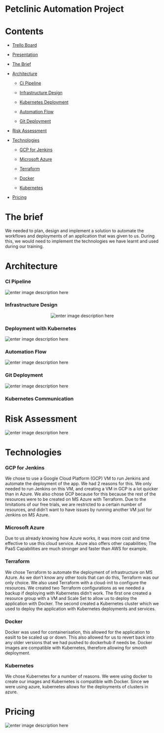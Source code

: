 <h1 id="petclinic-automation-project">Petclinic Automation Project</h1>
<h1 id="contents">Contents</h1>
<ul>
<li>
  
<a href="https://trello.com/b/rBI13jJk/group-project">Trello Board</a>

</li>
<li>
  
<a href="https://drive.google.com/file/d/1uVVw3HS9nQGnMFknOAYQVDPsUplLz1bc/view?usp=sharing">Presentation</a>

</li>
<li>

[The Brief](#the-brief)

</li>
<li>
  
[Architecture](#architecture)

<ul>
<li>
  
[Ci Pipeline](#ci-pipeline)
  
</li>
<li>
  
[Infrastructure Design](#infrastructure-design)

</li>
<li>
  
[Kubernetes Deployment](#deployment)
  
</li>
<li>
  
[Automation Flow](#automation)
  
</li>
<li>
  
[Git Deployment](#git)
  
</li>
</ul>
</li>
<li>

[Risk Assessment](#risk-assessment)

</li>
<li>
  
[Technologies](#technologies)

<ul>
<li>
 
[GCP for Jenkins](#gcp-for-jenkins)

</li>
<li>
  
[Microsoft Azure](#microsoft-azure)

</li>
<li>
  
[Terraform](#terraform)

</li>
<li>
  
[Docker](#docker)

</li>
<li>
  
[Kubernetes](#kubernetes)

</li>
</li>
</ul>
<li>
  
[Pricing](#pricing)

</li>
</ul>
<h1 id="the-brief">The brief</h1>
<p>We needed to plan, design and implement a solution to automate the workflows and deployments of an application that was given to us. During this, we would need to implement the technologies we have learnt and used during our training.</p>
<h1 id="architecture">Architecture</h1>
<h3 id="ci-pipeline">CI Pipeline</h3>
<p><img src="https://i.imgur.com/FUXioym.png" alt="enter image description here"></p>
<h3 id="infrastructure-design">Infrastructure Design</h3>
<p align="center"><img src="https://i.imgur.com/emcmhnh.png" alt="enter image description here"></div></p>
<h3 id="deployment">Deployment with Kubernetes</h3>
<p><img src="https://i.imgur.com/xwTj7Tt.png" alt="enter image description here"></p>
<h3 id="automation">Automation Flow</h3>
<p><img src="https://i.imgur.com/JVRe3cH.png" alt="enter image description here"></p>
<h3 id="git">Git Deployment</h3>
<p><img src="https://i.imgur.com/Kg406RG.png" alt="enter image description here"></p>
<h3 id="git">Kubernetes Communication</h3>
<h3 id src="https://i.imgur.com/XT3JEMZ.png" alt="enter image description here"></p>
<h1 id="risk-assessment">Risk Assessment</h1>
<p><img src="https://i.imgur.com/nnljm6E.png" alt="enter image description here"></p>
<h1 id="technologies">Technologies</h1>
<h3 id="gcp-for-jenkins">GCP for Jenkins</h3>
<p>We chose to use a Google Cloud Platform (GCP) VM to run Jenkins and automate the deployment of the app. We had 2 reasons for this. We only needed to run Jenkins on this VM, and creating a VM in GCP is a lot quicker than in Azure. We also chose GCP because for this because the rest of the resources were to be created on MS Azure with Terraform. Due to the limitations of our free trials, we are restricted to a certain number of resources, and didn’t want to have issues by running another VM just for Jenkins on MS Azure.</p>
<h3 id="microsoft-azure">Microsoft Azure</h3>
<p>Due to us already knowing how Azure works, it was more cost and time effective to use this cloud service. Azure also offers other capabilities; The PaaS Capabilities are much stronger and faster than AWS for example.</p>
<h3 id="terraform">Terraform</h3>
<p>We chose Terraform to automate the deployment of infrastructure on MS Azure. As we don’t know any other tools that can do this, Terraform was our only choice. We also used Terraform with a cloud-init to configure the resources. We created two Terraform configurations as we needed a backup if deploying with Kubernetes didn’t work. The first one created a resource group with a VM and Scale Set to allow us to deploy the application with Docker. The second created a Kubernetes cluster which we used to deploy the application with Kubernetes deployments and services.</p>
<h3 id="docker">Docker</h3>
<p>Docker was used for containerisation, this allowed for the application to easilt to be scaled up or down. This also allowed for us to revert back into any older versions that we had pushed to dockerhub if needs be. Docker images are compatible with Kubernetes, therefore allowing for smooth deployment.</p>
<h3 id="kubernetes">Kubernetes</h3>
<p>We chose Kubernetes for a number of reasons. We were using docker to create our images and Kubernetes is compatible with Docker. Since we were using azure, kubernetes allows for the deployments of clusters in azure.</p>
<h1 id="pricing">Pricing</h1>
<p><img src="https://i.imgur.com/3ns1fGo.jpg" alt="enter image description here"></p>
